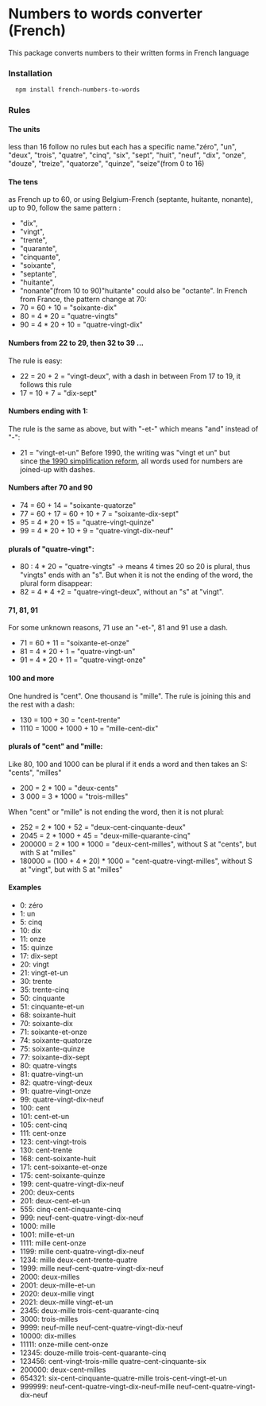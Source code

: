 
# Numbers to words converter (French)

This package converts numbers to their written forms in French language

### Installation

```bash
  npm install french-numbers-to-words
```

### Rules

#### **The units**
less than 16 follow no rules but each has a specific name."zéro", "un", "deux", "trois", "quatre", "cinq", "six", "sept", "huit", "neuf", "dix", "onze", "douze", "treize", "quatorze", "quinze", "seize"(from 0 to 16)

#### **The tens**

as French up to 60, or using Belgium-French (septante, huitante, nonante), up to 90, follow the same pattern :
  - "dix", 
  - "vingt", 
  - "trente", 
  - "quarante", 
  - "cinquante", 
  - "soixante", 
  - "septante", 
  - "huitante", 
  - "nonante"(from 10 to 90)"huitante" could also be "octante".
  In French from France, the pattern change at 70:
  - 70 = 60 + 10 = "soixante-dix"
  - 80 = 4 * 20 = "quatre-vingts"
  - 90 = 4 * 20 + 10 = "quatre-vingt-dix"

#### **Numbers from 22 to 29, then 32 to 39 ...**
The rule is easy:
  - 22 = 20 + 2 = "vingt-deux", 
with a dash in between From 17 to 19, it follows this rule 
  - 17 = 10 + 7 = "dix-sept"
#### **Numbers ending with 1:**
The rule is the same as above, but with "-et-" which means "and" instead of "-":
  - 21 = "vingt-et-un"
Before 1990, the writing was "vingt et un" but since [the 1990 simplification reform](https://fr.wiktionary.org/wiki/Annexe:Rectifications_orthographiques_du_fran%C3%A7ais_en_1990#Num%C3%A9raux_compos%C3%A9s), all words used for numbers are joined-up with dashes.

#### **Numbers after 70 and 90**
 - 74 = 60 + 14 = "soixante-quatorze"
 -  77 = 60 + 17 = 60 + 10 + 7 = "soixante-dix-sept"
 -  95 = 4   * 20 + 15 = "quatre-vingt-quinze"
 -  99 = 4 * 20 + 10 + 9 = "quatre-vingt-dix-neuf"

#### **plurals of "quatre-vingt":**
  - 80 : 4 * 20 = "quatre-vingts" → means 4 times 20 so 20 is plural, thus "vingts" ends with an "s". 
But when it is not the ending of the word, the plural form disappear:
  - 82 = 4 * 4 +2 =  "quatre-vingt-deux", without an "s" at "vingt".

#### **71, 81, 91**

For some unknown reasons, 71 use an "-et-", 81 and 91 use a dash.
  - 71 = 60 + 11 = "soixante-et-onze"
  - 81 = 4 * 20 + 1 = "quatre-vingt-un"
  - 91 = 4 * 20 + 11 = "quatre-vingt-onze"


#### **100 and more**

One hundred is "cent". 
One thousand is "mille". 
The rule is joining this and the rest with a dash:
- 130 = 100 + 30 = "cent-trente"
- 1110 = 1000 + 1000 + 10 = "mille-cent-dix"

#### **plurals of "cent" and "mille:**
Like 80, 100 and 1000 can be plural if it ends a word and then takes an S: "cents", "milles"
  - 200 = 2 * 100 = "deux-cents"
  - 3 000 = 3 * 1000 = "trois-milles"

When "cent" or "mille" is not ending the word, then it is not plural:
  - 252 = 2 * 100 + 52 = "deux-cent-cinquante-deux"
  - 2045 = 2 * 1000 + 45 = "deux-mille-quarante-cinq" 
  - 200000 = 2 * 100 * 1000 = "deux-cent-milles", without S at "cents", but with S at "milles"
  - 180000 = (100 + 4 * 20) * 1000 = "cent-quatre-vingt-milles", without S at "vingt", but with S at "milles"

#### **Examples**
- 0:  zéro
- 1:  un
- 5:  cinq
- 10:  dix
- 11:  onze
- 15:  quinze
- 17:  dix-sept
- 20:  vingt
- 21:  vingt-et-un
- 30:  trente
- 35:  trente-cinq
- 50:  cinquante
- 51:  cinquante-et-un
- 68:  soixante-huit
- 70:  soixante-dix
- 71:  soixante-et-onze
- 74:  soixante-quatorze
- 75:  soixante-quinze
- 77:  soixante-dix-sept
- 80:  quatre-vingts
- 81:  quatre-vingt-un
- 82:  quatre-vingt-deux
- 91:  quatre-vingt-onze
- 99:  quatre-vingt-dix-neuf
- 100:  cent
- 101:  cent-et-un
- 105:  cent-cinq
- 111:  cent-onze
- 123:  cent-vingt-trois
- 130:  cent-trente
- 168:  cent-soixante-huit
- 171:  cent-soixante-et-onze
- 175:  cent-soixante-quinze
- 199:  cent-quatre-vingt-dix-neuf
- 200:  deux-cents
- 201:  deux-cent-et-un
- 555:  cinq-cent-cinquante-cinq
- 999:  neuf-cent-quatre-vingt-dix-neuf
- 1000:  mille 
- 1001:  mille-et-un
- 1111:  mille cent-onze
- 1199:  mille cent-quatre-vingt-dix-neuf
- 1234:  mille deux-cent-trente-quatre
- 1999:  mille neuf-cent-quatre-vingt-dix-neuf
- 2000:  deux-milles 
- 2001:  deux-mille-et-un
- 2020:  deux-mille vingt
- 2021:  deux-mille vingt-et-un
- 2345:  deux-mille trois-cent-quarante-cinq
- 3000:  trois-milles 
- 9999:  neuf-mille neuf-cent-quatre-vingt-dix-neuf
- 10000:  dix-milles 
- 11111:  onze-mille cent-onze
- 12345:  douze-mille trois-cent-quarante-cinq
- 123456:  cent-vingt-trois-mille quatre-cent-cinquante-six
- 200000:  deux-cent-milles 
- 654321:  six-cent-cinquante-quatre-mille trois-cent-vingt-et-un
- 999999:  neuf-cent-quatre-vingt-dix-neuf-mille neuf-cent-quatre-vingt-dix-neuf
